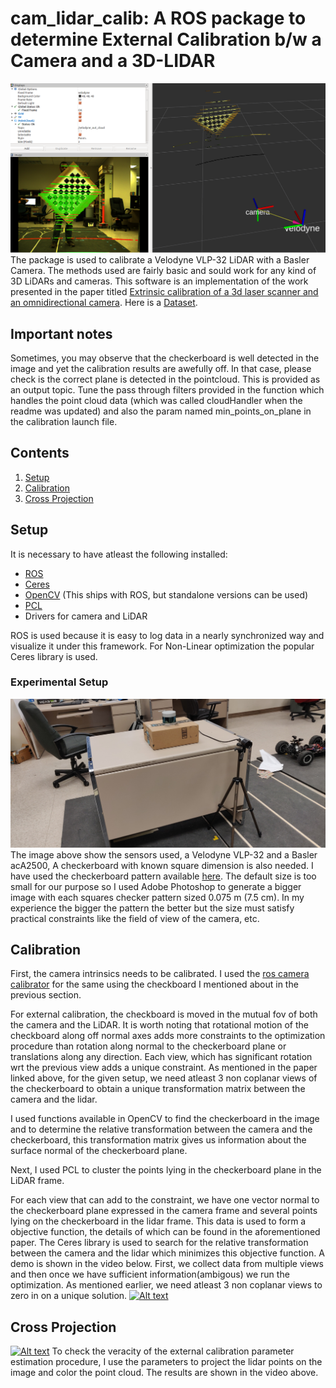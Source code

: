 # cam_lidar_calib: A ROS package to determine External Calibration b/w a Camera and a 3D-LIDAR
![alt text](images/coloredPointCloud.png "Colored Point Cloud and LiDAR pts projected on image")
The package is used to calibrate a Velodyne VLP-32 LiDAR with a Basler Camera. The methods used are fairly basic and sould work for any kind of 3D LiDARs and cameras. This software is an implementation of the work presented in the paper titled [Extrinsic calibration of a 3d laser scanner and an omnidirectional camera](http://robots.engin.umich.edu/publications/gpandey-2010a.pdf). Here is a [Dataset](https://drive.google.com/a/tamu.edu/file/d/19Ke-oOhqkPKJBACmrfba4R5-w71_wrvT/view?usp=sharing).


## Important notes
Sometimes, you may observe that the checkerboard is well detected in the image and yet the calibration results are awefully off. In that case, please check is the correct plane is detected in the pointcloud. This is provided as an output topic. Tune the pass through filters provided in the function which handles the point cloud data (which was called cloudHandler when the readme was updated) and also the param named min_points_on_plane in the calibration launch file.

## Contents
1. [Setup](#setup)
3. [Calibration](#Calibration)
4. [Cross Projection](#Cross-Projection)

## Setup
It is necessary to have atleast the following installed:
* [ROS](https://www.ros.org/)
* [Ceres](http://ceres-solver.org/)
* [OpenCV](https://opencv.org/) (This ships with ROS, but standalone versions can be used)
* [PCL](http://pointclouds.org/)
* Drivers for camera and LiDAR

ROS is used because it is easy to log data in a nearly synchronized way and visualize it under this framework. For Non-Linear optimization the popular Ceres library is used. 

### Experimental Setup
![alt-text](images/setup.jpg "Experimental Setup")
The image above show the sensors used, a Velodyne VLP-32 and a Basler acA2500, A checkerboard with known square dimension is also needed. I have used the checkerboard pattern available [here](https://docs.opencv.org/2.4.13.7/_downloads/pattern.png). The default size is too small for our purpose so I used Adobe Photoshop to generate a bigger image with each squares checker pattern sized 0.075 m (7.5 cm). In my experience the bigger the pattern the better but the size must satisfy practical constraints like the field of view of the camera, etc.

## Calibration
First, the camera intrinsics needs to be calibrated. I used the [ros camera calibrator](http://wiki.ros.org/camera_calibration) for the same using the checkboard I mentioned about in the previous section. 

For external calibration, the checkboard is moved in the mutual fov of both the camera and the LiDAR. It is worth noting that rotational motion of the checkboard along off normal axes adds more constraints to the optimization procedure than rotation along normal to the checkerboard plane or translations along any direction. Each view, which has significant rotation wrt the previous view adds a unique constraint. As mentioned in the paper linked above, for the given setup, we need atleast 3 non coplanar views of the checkerboard to obtain a unique transformation matrix between the camera and the lidar.

I used functions available in OpenCV to find the checkerboard in the image and to determine the relative transformation between the camera and the checkerboard, this transformation matrix gives us information about the surface normal of the checkerboard plane. 

Next, I used PCL to cluster the points lying in the checkerboard plane in the LiDAR frame. 

For each view that can add to the constraint, we have one vector normal to the checkerboard plane expressed in the camera frame and several points lying on the checkerboard in the lidar frame. This data is used to form a objective function, the details of which can be found in the aforementioned paper. The Ceres library is used to search for the relative transformation between the camera and the lidar which minimizes this objective function. A demo is shown in the video below. First, we collect data from multiple views and then once we have sufficient information(ambigous) we run the optimization. As mentioned earlier, we need atleast 3 non coplanar views to zero in on a unique solution. [![Alt text](https://img.youtube.com/vi/nYAhRjQ0G-U/0.jpg)](https://www.youtube.com/watch?v=nYAhRjQ0G-U)

## Cross Projection
[![Alt text](https://img.youtube.com/vi/aZzL0kT2G5w/0.jpg)](https://www.youtube.com/watch?v=aZzL0kT2G5w)
To check the veracity of the external calibration parameter estimation procedure, I use the parameters to project the lidar points on the image and color the point cloud. The results are shown in the video above. 

